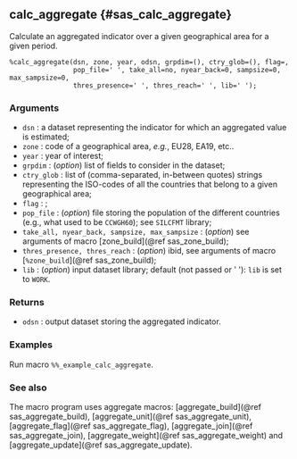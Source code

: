 ## calc_aggregate {#sas_calc_aggregate}
Calculate an aggregated indicator over a given geographical area for a given period.

	%calc_aggregate(dsn, zone, year, odsn, grpdim=(), ctry_glob=(), flag=, 
					pop_file=' ', take_all=no, nyear_back=0, sampsize=0, max_sampsize=0, 
					thres_presence=' ', thres_reach=' ', lib=' ');

### Arguments
* `dsn` : a dataset representing the indicator for which an aggregated value is estimated;
* `zone` : code of a geographical area, _e.g._, EU28, EA19, etc..
* `year` : year of interest;
* `grpdim` : (_option_) list of fields to consider in the dataset;
* `ctry_glob` : list of (comma-separated, in-between quotes) strings representing the ISO-codes
	of all the countries that belong to a given geographical area;
* `flag` : ;
* `pop_file` : (_option_) file storing the population of the different countries (e.g., what used 
	to be `CCWGH60`); see `SILCFMT` library;
* `take_all, nyear_back, sampsize, max_sampsize` : (_option_) see arguments of macro 
	[zone_build](@ref sas_zone_build);
* `thres_presence, thres_reach` : (_option_) ibid, see arguments of macro [`%zone_build`](@ref sas_zone_build);
* `lib` : (_option_) input dataset library; default (not passed or ' '): `lib` is set to `WORK`.

### Returns
- `odsn` : output dataset storing the aggregated indicator.

### Examples
Run macro `%%_example_calc_aggregate`.

### See also
The macro program uses aggregate macros: [aggregate_build](@ref sas_aggregate_build), [aggregate_unit](@ref sas_aggregate_unit), 
[aggregate_flag](@ref sas_aggregate_flag), [aggregate_join](@ref sas_aggregate_join), [aggregate_weight](@ref sas_aggregate_weight) 
and [aggregate_update](@ref sas_aggregate_update).

